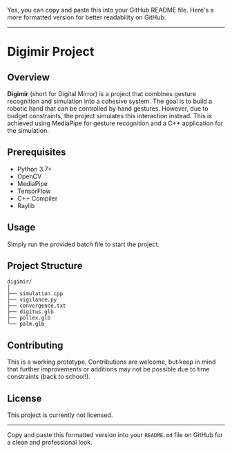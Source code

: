 Yes, you can copy and paste this into your GitHub README file. Here's a more formatted version for better readability on GitHub:

---

# Digimir Project

## Overview
**Digimir** (short for Digital Mirror) is a project that combines gesture recognition and simulation into a cohesive system. The goal is to build a robotic hand that can be controlled by hand gestures. However, due to budget constraints, the project simulates this interaction instead. This is achieved using MediaPipe for gesture recognition and a C++ application for the simulation.

## Prerequisites
- Python 3.7+
- OpenCV
- MediaPipe
- TensorFlow
- C++ Compiler
- Raylib

## Usage
Simply run the provided batch file to start the project.

## Project Structure
```
digimir/
│
├── simulation.cpp
├── vigilance.py
├── convergence.txt
├── digitus.glb
├── pollex.glb
└── palm.glb
```

## Contributing
This is a working prototype. Contributions are welcome, but keep in mind that further improvements or additions may not be possible due to time constraints (back to school!).

## License
This project is currently not licensed.

---

Copy and paste this formatted version into your `README.md` file on GitHub for a clean and professional look.
